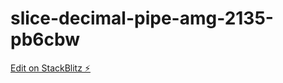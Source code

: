 # slice-decimal-pipe-amg-2135-pb6cbw

[Edit on StackBlitz ⚡️](https://stackblitz.com/edit/date-pipe-amg-2135-pb6cbw-zvvg1z)